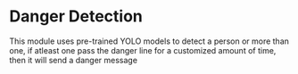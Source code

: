 # Danger Detection

This module uses pre-trained YOLO models to detect a person or more than one, if atleast one pass the danger line for a customized amount of time, then it will send a danger message